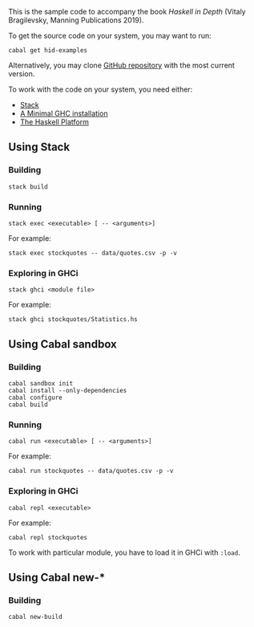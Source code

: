 This is the sample code to accompany the book *Haskell in Depth* (Vitaly Bragilevsky, Manning Publications 2019). 

To get the source code on your system, you may want to run:
```
cabal get hid-examples
```
Alternatively, you may clone [GitHub repository](https://github.com/bravit/hid-examples/) with the most current version.


To work with the code on your system, you need either:

* [Stack](http://haskellstack.org)
* [A Minimal GHC installation](https://www.haskell.org/downloads)
* [The Haskell Platform](https://www.haskell.org/platform/)


## Using Stack

### Building

```
stack build
```

### Running

```
stack exec <executable> [ -- <arguments>]
```
For example:

```
stack exec stockquotes -- data/quotes.csv -p -v
```

### Exploring in GHCi

```
stack ghci <module file>
```

For example:

```
stack ghci stockquotes/Statistics.hs
```

## Using Cabal sandbox

### Building

```
cabal sandbox init
cabal install --only-dependencies
cabal configure
cabal build
```

### Running

```
cabal run <executable> [ -- <arguments>]
```

For example:

```
cabal run stockquotes -- data/quotes.csv -p -v
```

### Exploring in GHCi

```
cabal repl <executable>
```

For example:

```
cabal repl stockquotes
```

To work with particular module, you have to load it in GHCi with `:load`.


## Using Cabal new-*

### Building

```
cabal new-build
```

